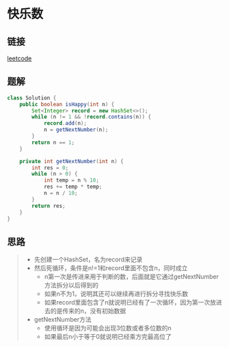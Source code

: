 # 快乐数

## 链接

[leetcode](https://leetcode.cn/problems/happy-number/)

## 题解

```java
class Solution {
    public boolean isHappy(int n) {
        Set<Integer> record = new HashSet<>();
        while (n != 1 && !record.contains(n)) {
            record.add(n);
            n = getNextNumber(n);
        }
        return n == 1;
    }

    private int getNextNumber(int n) {
        int res = 0;
        while (n > 0) {
            int temp = n % 10;
            res += temp * temp;
            n = n / 10;
        }
        return res;
    }
}
```

## 思路

> - 先创建一个HashSet，名为record来记录
> - 然后死循环，条件是n!=1和record里面不包含n，同时成立
>   - n第一次是传进来用于判断的数，后面就是它通过getNextNumber方法拆分以后得到的
>   - 如果n不为1，说明其还可以继续再进行拆分寻找快乐数
>   - 如果record里面包含了n就说明已经有了一次循环，因为第一次放进去的是传来的n，没有初始数据
> - getNextNumber方法
>   - 使用循环是因为可能会出现3位数或者多位数的n
>   - 如果最后n小于等于0就说明已经乘方完最高位了